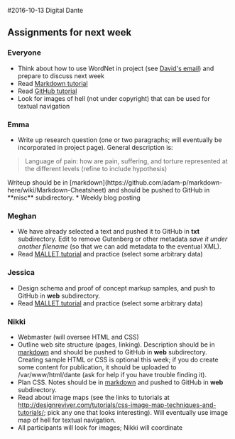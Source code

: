 #2016-10-13 Digital Dante

## Assignments for next week

### Everyone

* Think about how to use WordNet in project (see [David's email](http://dh.obdurodon.org/drupal/comment/4131#comment-4131)) and prepare to discuss next week
* Read [Markdown tutorial](https://github.com/adam-p/markdown-here/wiki/Markdown-Cheatsheet)
* Read [GitHub tutorial](http://dh.obdurodon.org/github.xhtml)
* Look for images of hell (not under copyright) that can be used for textual navigation

### Emma

* Write up research question (one or two paragraphs; will eventually be incorporated in project page). General description is: 
<blockquote>Language of pain: how are pain, suffering, and torture represented at the different levels (refine to include hypothesis)</blockquote>
Writeup should be in [markdown](https://github.com/adam-p/markdown-here/wiki/Markdown-Cheatsheet) and should be pushed to GitHub in **misc** subdirectory.
* Weekly blog posting

### Meghan

* We have already selected a text and pushed it to GitHub in **txt** subdirectory. Edit to remove Gutenberg or other metadata *save it under another filename* (so that we can add metadata to the eventual XML).
* Read [MALLET tutorial](http://programminghistorian.org/lessons/topic-modeling-and-mallet) and practice (select some arbitrary data)

### Jessica

* Design schema and proof of concept markup samples, and push to GitHub in **web** subdirectory.
* Read [MALLET tutorial](http://programminghistorian.org/lessons/topic-modeling-and-mallet) and practice (select some arbitrary data)


### Nikki

* Webmaster (will oversee HTML and CSS)
* Outline web site structure (pages, linking). Description should be in [markdown](https://github.com/adam-p/markdown-here/wiki/Markdown-Cheatsheet) and should be pushed to GitHub in **web** subdirectory. Creating sample HTML or CSS is optional this week; if you do create some content for publication, it should be uploaded to /var/www/html/dante (ask for help if you have trouble finding it). 
* Plan CSS. Notes should be in [markdown](https://github.com/adam-p/markdown-here/wiki/Markdown-Cheatsheet) and pushed to GitHub in **web** subdirectory.
* Read about image maps (see the links to tutorials at <http://designreviver.com/tutorials/css-image-map-techniques-and-tutorials/>; pick any one that looks interesting). Will eventually use image map of hell for textual navigation.
* All participants will look for images; Nikki will coordinate


